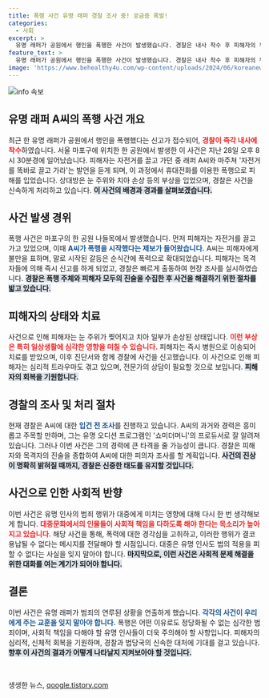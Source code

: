 ```yaml
---
title: 폭행 사건 유명 래퍼 경찰 조사 중! 궁금증 폭발!
categories:
  - 사회
excerpt: >
  유명 래퍼가 공원에서 행인을 폭행한 사건이 발생했습니다. 경찰은 내사 착수 후 피해자의 부상 정도를 조사 중이며, A씨는 쇼미더머니 프로듀서로 잘 알려져 있습니다. 사건의 전말이 궁금하다면 클릭하세요!
feature_text: >
  유명 래퍼가 공원에서 행인을 폭행한 사건이 발생했습니다. 경찰은 내사 착수 후 피해자의 부상 정도를 조사 중이며, A씨는 쇼미더머니 프로듀서로 잘 알려져 있습니다. 사건의 전말이 궁금하다면 클릭하세요!
image: 'https://www.behealthy4u.com/wp-content/uploads/2024/06/koreanews.jpg'
---
```


<p><img src="https://www.behealthy4u.com/wp-content/uploads/2024/06/koreanews.jpg" alt="info 속보" /></p>

<h2 data-ke-size="size26">유명 래퍼 A씨의 폭행 사건 개요</h2>

<p data-ke-size="size16">최근 한 유명 래퍼가 공원에서 행인을 폭행했다는 신고가 접수되어, <b><span style="color: #ee2323;">경찰이 즉각 내사에 착수</span></b>하였습니다. 서울 마포구에 위치한 한 공원에서 발생한 이 사건은 지난 28일 오후 8시 30분경에 일어났습니다. 피해자는 자전거를 끌고 가던 중 래퍼 A씨와 마주쳐 '자전거를 똑바로 끌고 가라'는 발언을 듣게 되며, 이 과정에서 휴대전화를 이용한 폭행으로 피해를 입었습니다. 상대방은 눈 주위와 치아 손상 등의 부상을 입었으며, 경찰은 사건을 신속하게 처리하고 있습니다. <b><span style="background-color: #21538527;">이 사건의 배경과 경과를 살펴보겠습니다.</span></b></p>

<h2 data-ke-size="size26">사건 발생 경위</h2>

<p data-ke-size="size16">폭행 사건은 마포구의 한 공원 나들목에서 발생했습니다. 먼저 피해자는 자전거를 끌고 가고 있었으며, 이때 <b><span style="color: #1a5490;">A씨가 폭행을 시작했다는 제보가 들어왔습니다.</span></b> A씨는 피해자에게 불만을 표하며, 말로 시작된 갈등은 순식간에 폭력으로 확대되었습니다. 피해자는 목격자들에 의해 즉시 신고를 하게 되었고, 경찰은 빠르게 출동하여 현장 조사를 실시하였습니다. <b><span style="background-color: #21538527;">경찰은 폭행 주체와 피해자 모두의 진술을 수집한 후 사건을 해결하기 위한 절차를 밟고 있습니다.</span></b></p>

<h2 data-ke-size="size26">피해자의 상태와 치료</h2>

<p data-ke-size="size16">사건으로 인해 피해자는 눈 주위가 찢어지고 치아 일부가 손상된 상태입니다. <b><span style="color: #ee2323;">이런 부상은 특히 일상생활에 심각한 영향을 미칠 수 있습니다.</span></b> 피해자는 즉시 병원으로 이송되어 치료를 받았으며, 이후 진단서와 함께 경찰에 사건을 신고했습니다. 이 사건으로 인해 피해자는 심리적 트라우마도 겪고 있으며, 전문가의 상담이 필요할 것으로 보입니다. <b><span style="background-color: #21538527;">피해자의 회복을 기원합니다.</span></b></p>

<h2 data-ke-size="size26">경찰의 조사 및 처리 절차</h2>

<p data-ke-size="size16">현재 경찰은 A씨에 대한 <b><span style="color: #1a5490;">입건 전 조사</span></b>를 진행하고 있습니다. A씨의 과거와 경력은 흥미롭고 주목할 만하며, 그는 유명 오디션 프로그램인 '쇼미더머니'의 프로듀서로 잘 알려져 있습니다. 그러나 이번 사건은 그의 경력에 큰 타격을 줄 가능성이 큽니다. 경찰은 피해자와 목격자의 진술을 종합하여 A씨에 대한 피의자 조사를 할 계획입니다. <b><span style="background-color: #21538527;">사건의 진상이 명확히 밝혀질 때까지, 경찰은 신중한 태도를 유지할 것입니다.</span></b></p>

<h2 data-ke-size="size26">사건으로 인한 사회적 반향</h2>

<p data-ke-size="size16">이번 사건은 유명 인사의 범죄 행위가 대중에게 미치는 영향에 대해 다시 한 번 생각해보게 합니다. <b><span style="color: #ee2323;">대중문화에서의 인물들이 사회적 책임을 다하도록 해야 한다는 목소리가 높아지고 있습니다.</span></b> 해당 사건을 통해, 폭력에 대한 경각심을 고취하고, 이러한 행위가 결코 용납될 수 없다는 메시지를 전달해야 할 시점입니다. 대중은 유명 인사도 법의 적용을 피할 수 없다는 사실을 잊지 말아야 합니다. <b><span style="background-color: #21538527;">마지막으로, 이런 사건은 사회적 문제 해결을 위한 대화를 여는 계기가 되어야 합니다.</span></b></p>

<h2 data-ke-size="size26">결론</h2>

<p data-ke-size="size16">이번 사건은 유명 래퍼가 범죄의 연루된 상황을 연출하게 했습니다. <b><span style="color: #1a5490;">각각의 사건이 우리에게 주는 교훈을 잊지 말아야 합니다.</span></b> 폭행은 어떤 이유로도 정당화될 수 없는 심각한 범죄이며, 사회적 책임을 다해야 할 유명 인사들이 더욱 주의해야 할 사항입니다. 피해자의 심리적, 신체적 회복을 기원하며, 경찰과 법당국의 신속한 대처에 기대를 걸고 있습니다. <b><span style="background-color: #21538527;">향후 이 사건의 결과가 어떻게 나타날지 지켜보아야 할 것입니다.</span></b></p>

<p data-ke-size="size16">&nbsp;</p>
생생한 뉴스, <a href="https://qoogle.tistory.com" rel="dofollow">qoogle.tistory.com</a>


